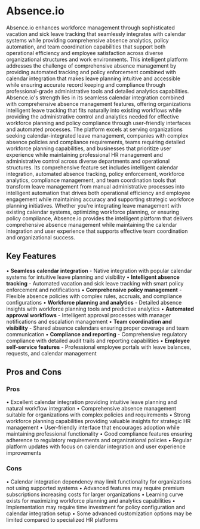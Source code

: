 # Absence.io

Absence.io enhances workforce management through sophisticated vacation and sick leave tracking that seamlessly integrates with calendar systems while providing comprehensive absence analytics, policy automation, and team coordination capabilities that support both operational efficiency and employee satisfaction across diverse organizational structures and work environments. This intelligent platform addresses the challenge of comprehensive absence management by providing automated tracking and policy enforcement combined with calendar integration that makes leave planning intuitive and accessible while ensuring accurate record keeping and compliance through professional-grade administrative tools and detailed analytics capabilities. Absence.io's strength lies in its seamless calendar integration combined with comprehensive absence management features, offering organizations intelligent leave tracking that fits naturally into existing workflows while providing the administrative control and analytics needed for effective workforce planning and policy compliance through user-friendly interfaces and automated processes. The platform excels at serving organizations seeking calendar-integrated leave management, companies with complex absence policies and compliance requirements, teams requiring detailed workforce planning capabilities, and businesses that prioritize user experience while maintaining professional HR management and administrative control across diverse departments and operational structures. Its comprehensive feature set includes intelligent calendar integration, automated absence tracking, policy enforcement, workforce analytics, compliance management, and team coordination tools that transform leave management from manual administrative processes into intelligent automation that drives both operational efficiency and employee engagement while maintaining accuracy and supporting strategic workforce planning initiatives. Whether you're integrating leave management with existing calendar systems, optimizing workforce planning, or ensuring policy compliance, Absence.io provides the intelligent platform that delivers comprehensive absence management while maintaining the calendar integration and user experience that supports effective team coordination and organizational success.

## Key Features

• **Seamless calendar integration** - Native integration with popular calendar systems for intuitive leave planning and visibility
• **Intelligent absence tracking** - Automated vacation and sick leave tracking with smart policy enforcement and notifications
• **Comprehensive policy management** - Flexible absence policies with complex rules, accruals, and compliance configurations
• **Workforce planning and analytics** - Detailed absence insights with workforce planning tools and predictive analytics
• **Automated approval workflows** - Intelligent approval processes with manager notifications and escalation management
• **Team coordination and visibility** - Shared absence calendars ensuring proper coverage and team communication
• **Compliance and reporting** - Comprehensive regulatory compliance with detailed audit trails and reporting capabilities
• **Employee self-service features** - Professional employee portals with leave balances, requests, and calendar management

## Pros and Cons

### Pros
• Excellent calendar integration providing intuitive leave planning and natural workflow integration
• Comprehensive absence management suitable for organizations with complex policies and requirements
• Strong workforce planning capabilities providing valuable insights for strategic HR management
• User-friendly interface that encourages adoption while maintaining professional functionality
• Good compliance features ensuring adherence to regulatory requirements and organizational policies
• Regular platform updates with focus on calendar integration and user experience improvements

### Cons
• Calendar integration dependency may limit functionality for organizations not using supported systems
• Advanced features may require premium subscriptions increasing costs for larger organizations
• Learning curve exists for maximizing workforce planning and analytics capabilities
• Implementation may require time investment for policy configuration and calendar integration setup
• Some advanced customization options may be limited compared to specialized HR platforms